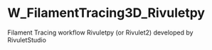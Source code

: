 # W_FilamentTracing3D_Rivuletpy
Filament Tracing workflow Rivuletpy (or Rivulet2) developed by RivuletStudio
